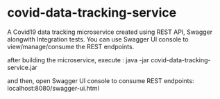# covid-data-tracking-service
A Covid19 data tracking microservice created using REST API, Swagger alongwith Integration tests.
You can use Swagger UI console to view/manage/consume the REST endpoints.

after building the microservice, execute :
java -jar covid-data-tracking-service.jar

and then, open Swagger UI console to consume REST endpoints:
localhost:8080/swagger-ui.html
